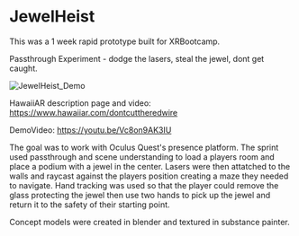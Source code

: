 # JewelHeist
This was a 1 week rapid prototype built for XRBootcamp.

Passthrough Experiment - dodge the lasers, steal the jewel, dont get caught.

![JewelHeist_Demo](https://github.com/HawaiiAR/JewelHeist/assets/52302174/4801d4cc-59e1-4ba1-8345-8a691fe76d93)

HawaiiAR description page and video: https://www.hawaiiar.com/dontcuttheredwire

DemoVideo: https://youtu.be/Vc8on9AK3IU

The goal was to work with Oculus Quest's presence platform.  The sprint used passthrough and scene understanding to load a players room and place a podium with a jewel in the center. Lasers were then attatched to the walls and raycast against the players position creating a maze they needed to navigate. Hand tracking was used so that the player could remove the glass protecting the jewel then use two hands to pick up the jewel and return it to the safety of their starting point. 

Concept models were created in blender and textured in substance painter. 


